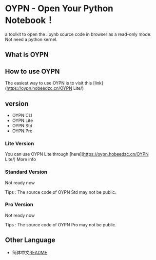 # OYPN - Open Your Python Notebook！
a toolkit to open the .ipynb source code in browser as a read-only mode. Not need a python kernel.

## What is OYPN

## How to use OYPN

The easiest way to use OYPN is to visit this [link](https://oypn.hobeedzc.cn/OYPN Lite/)

## version

- OYPN CLI 
- OYPN Lite
- OYPN Std
- OYPN Pro

### Lite Version

You can use OYPN Lite through [here](https://oypn.hobeedzc.cn/OYPN Lite/)
More info

### Standard Version

Not ready now

Tips : The source code of OYPN Std may not be public.

### Pro Version

Not ready now

Tips : The source code of OYPN Pro may not be public.

## Other Language

- 简体中文[README](README.zh-cn.md)